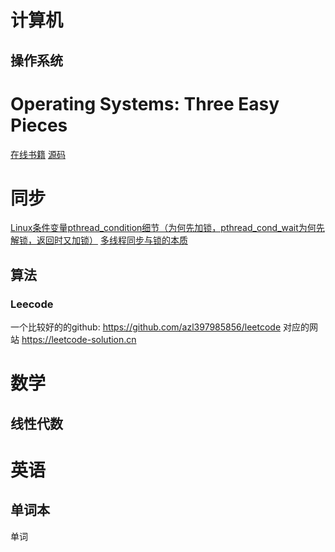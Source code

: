 # 计算机

## 操作系统

# Operating Systems: Three Easy Pieces
[在线书籍](http://pages.cs.wisc.edu/~remzi/OSTEP/)
[源码](https://github.com/remzi-arpacidusseau/ostep-code)

# 同步
[Linux条件变量pthread_condition细节（为何先加锁，pthread_cond_wait为何先解锁，返回时又加锁）](https://blog.csdn.net/shichao1470/article/details/89856443)
[多线程同步与锁的本质](https://steemit.com/cn-programming/@cifer/7t9mdm)
## 算法

### Leecode

一个比较好的的github: https://github.com/azl397985856/leetcode
对应的网站 https://leetcode-solution.cn

# 数学

## 线性代数

# 英语

## 单词本

单词

